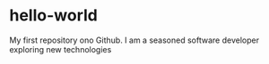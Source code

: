 # hello-world
My first repository ono Github.
I am a seasoned software developer exploring new technologies

